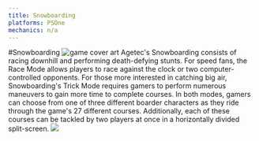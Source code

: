 ```yaml
---
title: Snowboarding
platforms: PSOne
mechanics: n/a
---
```

#Snowboarding
![game cover art](//images.igdb.com/igdb/image/upload/t_thumb/b8iqsidnuz9pec8fjoqu.jpg "Logo Title Text 1")
Agetec's Snowboarding consists of racing downhill and performing death-defying stunts. For speed fans, the Race Mode allows players to race against the clock or two computer-controlled opponents. For those more interested in catching big air, Snowboarding's Trick Mode requires gamers to perform numerous maneuvers to gain more time to complete courses. In both modes, gamers can choose from one of three different boarder characters as they ride through the game's 27 different courses. Additionally, each of these courses can be tackled by two players at once in a horizontally divided split-screen.
<img src="//images.igdb.com/igdb/image/upload/t_thumb/vjwfuk7c02e73kzwewok.jpg"/>
